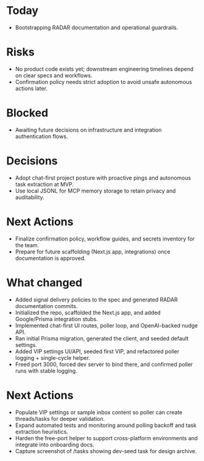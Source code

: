 # Today
- Bootstrapping RADAR documentation and operational guardrails.

# Risks
- No product code exists yet; downstream engineering timelines depend on clear specs and workflows.
- Confirmation policy needs strict adoption to avoid unsafe autonomous actions later.

# Blocked
- Awaiting future decisions on infrastructure and integration authentication flows.

# Decisions
- Adopt chat-first project posture with proactive pings and autonomous task extraction at MVP.
- Use local JSONL for MCP memory storage to retain privacy and auditability.

# Next Actions
- Finalize confirmation policy, workflow guides, and secrets inventory for the team.
- Prepare for future scaffolding (Next.js app, integrations) once documentation is approved.

# What changed
- Added signal delivery policies to the spec and generated RADAR documentation commits.
- Initialized the repo, scaffolded the Next.js app, and added Google/Prisma integration stubs.
- Implemented chat-first UI routes, poller loop, and OpenAI-backed nudge API.
- Ran initial Prisma migration, generated the client, and seeded default settings.
- Added VIP settings UI/API, seeded first VIP, and refactored poller logging + single-cycle helper.
- Freed port 3000, forced dev server to bind there, and confirmed poller runs with stable logging.

# Next Actions
- Populate VIP settings or sample inbox content so poller can create threads/tasks for deeper validation.
- Expand automated tests and monitoring around polling backoff and task extraction heuristics.
- Harden the free-port helper to support cross-platform environments and integrate into onboarding docs.
- Capture screenshot of /tasks showing dev-seed task for design archive.
